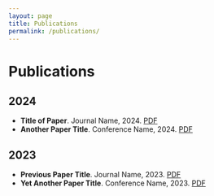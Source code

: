 ```yaml
---
layout: page
title: Publications
permalink: /publications/
---
```


# Publications

## 2024

- **Title of Paper**. Journal Name, 2024. [PDF](#)
- **Another Paper Title**. Conference Name, 2024. [PDF](#)

## 2023

- **Previous Paper Title**. Journal Name, 2023. [PDF](#)
- **Yet Another Paper Title**. Conference Name, 2023. [PDF](#)
